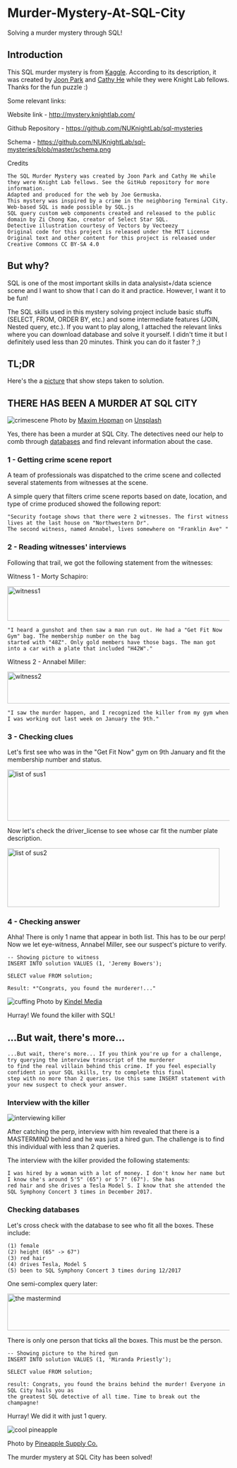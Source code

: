 # Murder-Mystery-At-SQL-City
Solving a murder mystery through SQL!

## Introduction
This SQL murder mystery is from  [Kaggle](https://www.kaggle.com/datasets/johnp47/sql-murder-mystery-database/data). According to its description, it was created by [Joon Park](https://x.com/JoonParkMusic) and [Cathy He](https://x.com/Cathy_MeiyingHe) while they were Knight Lab fellows. Thanks for the fun puzzle :)

Some relevant links:

Website link - http://mystery.knightlab.com/

Github Repository - https://github.com/NUKnightLab/sql-mysteries

Schema - https://github.com/NUKnightLab/sql-mysteries/blob/master/schema.png


Credits
```
The SQL Murder Mystery was created by Joon Park and Cathy He while they were Knight Lab fellows. See the GitHub repository for more information.
Adapted and produced for the web by Joe Germuska.
This mystery was inspired by a crime in the neighboring Terminal City.
Web-based SQL is made possible by SQL.js
SQL query custom web components created and released to the public domain by Zi Chong Kao, creator of Select Star SQL.
Detective illustration courtesy of Vectors by Vecteezy
Original code for this project is released under the MIT License
Original text and other content for this project is released under Creative Commons CC BY-SA 4.0
```

## But why?
SQL is one of the most important skills in data analysist+/data science scene and I want to show that I can do it and practice. However, I want it to be fun!

The SQL skills used in this mystery solving project include basic stuffs (SELECT, FROM, ORDER BY, etc.) and some intermediate features (JOIN, Nested query, etc.). If you want to play along, I attached the relevant links where you can download database and solve it yourself. I didn't time it but I definitely used less than 20 minutes. Think you can do it faster ? ;)

## TL;DR

Here's the a [picture](https://github.com/user-attachments/assets/ee33501c-cd25-4107-8648-d5431e18eb34) that show steps taken to solution.

## THERE HAS BEEN A MURDER AT SQL CITY

![crimescene](https://github.com/user-attachments/assets/a4f5edc1-dab6-4257-b5dc-0f3f3ca2fa4a)
Photo by <a href="https://unsplash.com/@nampoh?utm_content=creditCopyText&utm_medium=referral&utm_source=unsplash">Maxim Hopman</a> on <a href="https://unsplash.com/photos/silhouette-of-person-on-window-PEJHULxUHZs?utm_content=creditCopyText&utm_medium=referral&utm_source=unsplash">Unsplash</a>
      
Yes, there has been a murder at SQL City. The detectives need our help to comb through [databases](https://github.com/NUKnightLab/sql-mysteries/blob/master/schema.png) and find relevant information about the case.


### 1 - Getting crime scene report

A team of professionals was dispatched to the crime scene and collected several statements from witnesses at the scene.

A simple query that filters crime scene reports based on date, location, and type of crime produced showed the following report:
```
"Security footage shows that there were 2 witnesses. The first witness lives at the last house on "Northwestern Dr".
The second witness, named Annabel, lives somewhere on "Franklin Ave" "
```


### 2 - Reading witnesses' interviews

Following that trail, we got the following statement from the witnesses:

Witness 1 - Morty Schapiro:

<img width="685" height="78" alt="witness1" src="https://github.com/user-attachments/assets/d27df2ce-484d-4abd-afd8-39f64f27e289" />

```
"I heard a gunshot and then saw a man run out. He had a "Get Fit Now Gym" bag. The membership number on the bag
started with "48Z". Only gold members have those bags. The man got into a car with a plate that included "H42W"."
```

Witness 2 - Annabel Miller:

<img width="687" height="72" alt="witness2" src="https://github.com/user-attachments/assets/0d6b95d2-905e-48c6-af2b-ea535a994506" />

```
"I saw the murder happen, and I recognized the killer from my gym when I was working out last week on January the 9th."
```


### 3 - Checking clues

Let's first see who was in the "Get Fit Now" gym on 9th January and fit the membership number and status.

<img width="897" height="116" alt="list of sus1" src="https://github.com/user-attachments/assets/cf0265f8-80f8-433c-bf39-17d288b4b514" />

Now let's check the driver_license to see whose car fit the number plate description.

<img width="481" height="133" alt="list of sus2" src="https://github.com/user-attachments/assets/0900e79e-8d11-41fd-8ecd-989f687db5b0" />

### 4 - Checking answer

Ahha! There is only 1 name that appear in both list. This has to be our perp! Now we let eye-witness, Annabel Miller, see our suspect's picture to verify.  

```
-- Showing picture to witness 
INSERT INTO solution VALUES (1, 'Jeremy Bowers');

SELECT value FROM solution;
```
```
Result: *"Congrats, you found the murderer!..."
```

![cuffing](https://github.com/user-attachments/assets/13c42bef-8067-4689-8fb5-a7d45b64fcaf)
Photo by [Kindel Media](https://www.pexels.com/photo/a-man-in-black-shirt-arrested-7785088/)

Hurray! We found the killer with SQL!

## ...But wait, there's more...

```
...But wait, there's more... If you think you're up for a challenge, try querying the interview transcript of the murderer
to find the real villain behind this crime. If you feel especially confident in your SQL skills, try to complete this final
step with no more than 2 queries. Use this same INSERT statement with your new suspect to check your answer.
```

### Interview with the killer

![interviewing killer](https://github.com/user-attachments/assets/60bfd872-1937-47e0-8db2-fbdeaffbb369)

After catching the perp, interview with him revealed that there is a MASTERMIND behind and he was just a hired gun. The challenge is to find this individual with less than 2 queries.

The interview with the killer provided the following statements:
```
I was hired by a woman with a lot of money. I don't know her name but I know she's around 5'5" (65") or 5'7" (67"). She has
red hair and she drives a Tesla Model S. I know that she attended the SQL Symphony Concert 3 times in December 2017.
```

### Checking databases

Let's cross check with the database to see who fit all the boxes. These include:
```
(1) female
(2) height (65" -> 67")
(3) red hair
(4) drives Tesla, Model S
(5) been to SQL Symphony Concert 3 times during 12/2017
```

One semi-complex query later:

<img width="893" height="83" alt="the mastermind" src="https://github.com/user-attachments/assets/c8ac8f69-ff3e-4a5e-8fff-a6d28b667747" />


There is only one person that ticks all the boxes. This must be the person.

```
-- Showing picture to the hired gun
INSERT INTO solution VALUES (1, 'Miranda Priestly');

SELECT value FROM solution;
```
```
result: Congrats, you found the brains behind the murder! Everyone in SQL City hails you as
the greatest SQL detective of all time. Time to break out the champagne!
```
Hurray! We did it with just 1 query.

![cool pineapple](https://github.com/user-attachments/assets/876c9497-2b4b-43a2-9cca-811ebab51c9a)

Photo by [Pineapple Supply Co.](https://www.pexels.com/photo/close-up-photo-of-pineapple-with-party-hat-and-a-black-sunglasses-1071878/)

The murder mystery at SQL City has been solved! 



